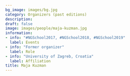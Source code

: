```yaml
---
bg_image: images/bg.jpg
category: Organizers (past editions)
description: 
draft: false
image: images/people/maja-kuzman.jpg
information:
- info: "#NGSchool2017, #NGSchool2018, #NGSchool2019"
  label: Events
- info: "Former organizer"
  label: Role
- info: "University of Zagreb, Croatia"
  label: Affiliation 
title: Maja Kuzman
---
```

